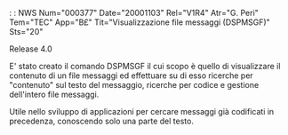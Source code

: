  :  : NWS Num="000377" Date="20001103" Rel="V1R4" Atr="G. Peri" Tem="TEC" App="B£" Tit="Visualizzazione file messaggi (DSPMSGF)" Sts="20"

Release 4.0

E' stato creato il comando DSPMSGF il cui scopo è quello di visualizzare il contenuto di un file messaggi ed effettuare su di esso ricerche per "contenuto" sul testo del messaggio, ricerche per codice e gestione dell'intero file messaggi.

Utile nello sviluppo di applicazioni per cercare messaggi già codificati in precedenza, conoscendo
solo una parte del testo.


